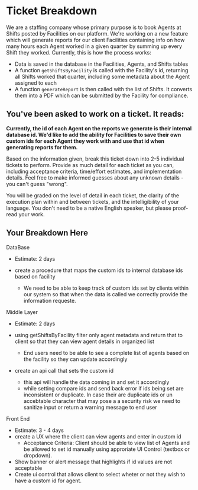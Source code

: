 # Ticket Breakdown

We are a staffing company whose primary purpose is to book Agents at Shifts posted by Facilities on our platform. We're working on a new feature which will generate reports for our client Facilities containing info on how many hours each Agent worked in a given quarter by summing up every Shift they worked. Currently, this is how the process works:

- Data is saved in the database in the Facilities, Agents, and Shifts tables
- A function `getShiftsByFacility` is called with the Facility's id, returning all Shifts worked that quarter, including some metadata about the Agent assigned to each
- A function `generateReport` is then called with the list of Shifts. It converts them into a PDF which can be submitted by the Facility for compliance.

## You've been asked to work on a ticket. It reads:

**Currently, the id of each Agent on the reports we generate is their internal database id. We'd like to add the ability for Facilities to save their own custom ids for each Agent they work with and use that id when generating reports for them.**

Based on the information given, break this ticket down into 2-5 individual tickets to perform. Provide as much detail for each ticket as you can, including acceptance criteria, time/effort estimates, and implementation details. Feel free to make informed guesses about any unknown details - you can't guess "wrong".

You will be graded on the level of detail in each ticket, the clarity of the execution plan within and between tickets, and the intelligibility of your language. You don't need to be a native English speaker, but please proof-read your work.

## Your Breakdown Here

DataBase

- Estimate: 2 days

- create a procedure that maps the custom ids to internal database ids based on facility
    - We need to be able to keep track of custom ids set by clients within our system so that when the data is called we correctly
    provide the information requeste. 

Middle Layer

- Estimate: 2 days

- using getShiftsByFacility filter only agent metadata and return that to client so that they can view agent details in organized list
    - End users need to be able to see a complete list of agents based on the facility so they can update accordingly
- create an api call that sets the custom id
    - this api will handle the data coming in and set it accordingly
    - while setting compare ids and send back error if ids being set are inconsistent or duplicate. In case their are duplicate ids or un accebtable character that may pose a a security risk we need to sanitize input or return a warning message to end user



Front End

- Estimate: 3 - 4 days
- create a UX where the client can view agents and enter in custom id
  - Acceptance Criteria: Client should be able to view list of Agents and be allowed to set id manually using approriate UI Control (textbox or dropdown). 
- Show banner or alert message that highlights if id values are not acceptable
- Create ui control that allows client to select wheter or not they wish to have a custom id for agent. 
